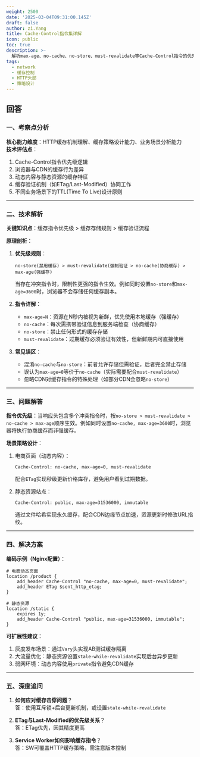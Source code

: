 ```yaml
---
weight: 2500
date: '2025-03-04T09:31:00.145Z'
draft: false
author: zi.Yang
title: Cache-Control指令集详解
icon: public
toc: true
description: >-
  解析max-age、no-cache、no-store、must-revalidate等Cache-Control指令的优先级关系，并给出电商页面与静态资源站点的差异化缓存策略设计示例。
tags:
  - network
  - 缓存控制
  - HTTP头部
  - 策略设计
---
```


## 回答

### 一、考察点分析  
**核心能力维度**：HTTP缓存机制理解、缓存策略设计能力、业务场景分析能力  
**技术评估点**：  
1. Cache-Control指令优先级逻辑  
2. 浏览器与CDN的缓存行为差异  
3. 动态内容与静态资源的缓存特征  
4. 缓存验证机制（如ETag/Last-Modified）协同工作  
5. 不同业务场景下的TTL(Time To Live)设计原则  

---

### 二、技术解析  
**关键知识点**：缓存指令优先级 > 缓存存储规则 > 缓存验证流程  

**原理剖析**：  
1. **优先级规则**：  
   ```
   no-store(禁用缓存) > must-revalidate(强制验证 > no-cache(协商缓存) > max-age(强缓存)
   ```  
   当存在冲突指令时，限制性更强的指令生效。例如同时设置`no-store`和`max-age=3600`时，浏览器不会存储任何缓存副本。

2. **指令详解**：  
   - `max-age=N`：资源在N秒内被视为新鲜，优先使用本地缓存（强缓存）  
   - `no-cache`：每次需携带验证信息到服务端检查（协商缓存）  
   - `no-store`：禁止任何形式的缓存存储  
   - `must-revalidate`：过期缓存必须验证有效性，但新鲜期内可直接使用  

3. **常见误区**：  
   - 混淆`no-cache`与`no-store`：前者允许存储但需验证，后者完全禁止存储  
   - 误认为`max-age=0`等价于`no-cache`（实际需要配合`must-revalidate`）  
   - 忽略CDN对缓存指令的特殊处理（如部分CDN会忽略`no-store`）  

---

### 三、问题解答  
**指令优先级**：当响应头包含多个冲突指令时，按`no-store > must-revalidate > no-cache > max-age`顺序生效。例如同时设置`no-cache, max-age=3600`时，浏览器将执行协商缓存而非强缓存。

**场景策略设计**：  
1. 电商页面（动态内容）：  
   ```http
   Cache-Control: no-cache, max-age=0, must-revalidate
   ```  
   配合`ETag`实现秒级更新价格库存，避免用户看到过期数据。

2. 静态资源站点：  
   ```http
   Cache-Control: public, max-age=31536000, immutable
   ```  
   通过文件哈希实现永久缓存，配合CDN边缘节点加速，资源更新时修改URL指纹。

---

### 四、解决方案  
**编码示例（Nginx配置）**：  
```nginx
# 电商动态页面
location /product {
    add_header Cache-Control "no-cache, max-age=0, must-revalidate";
    add_header ETag $sent_http_etag;
}

# 静态资源
location /static {
    expires 1y;
    add_header Cache-Control "public, max-age=31536000, immutable";
}
```

**可扩展性建议**：  
1. 灰度发布场景：通过`Vary`头实现AB测试缓存隔离  
2. 大流量优化：静态资源设置`stale-while-revalidate`实现后台异步更新  
3. 弱网环境：动态内容使用`private`指令避免CDN缓存  

---

### 五、深度追问  
1. **如何应对缓存击穿问题**？  
   答：使用互斥锁+后台更新机制，或设置`stale-while-revalidate`

2. **ETag与Last-Modified的优先级关系**？  
   答：ETag优先，因其精度更高

3. **Service Worker如何影响缓存指令**？  
   答：SW可覆盖HTTP缓存策略，需注意版本控制